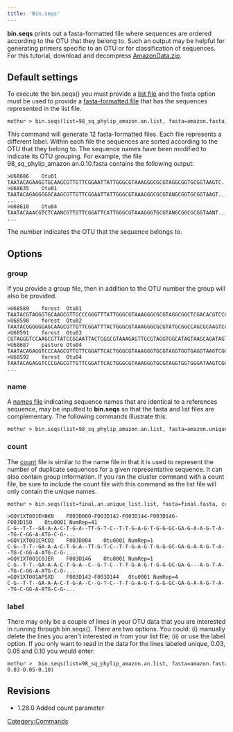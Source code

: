 ```yaml
---
title: 'Bin.seqs'
---
```

**bin.seqs** prints out a fasta-formatted file where
sequences are ordered according to the OTU that they belong to. Such an
output may be helpful for generating primers specific to an OTU or for
classification of sequences. For this tutorial, download and decompress
[AmazonData.zip](Media:AmazonData.zip).


## Default settings

To execute the bin.seqs() you must provide a [list
file](list_file) and the fasta option must be used to provide
a [fasta-formatted file](fasta-formatted_file) that has the
sequences represented in the list file.

    mothur > bin.seqs(list=98_sq_phylip_amazon.an.list, fasta=amazon.fasta)

This command will generate 12 fasta-formatted files. Each file
represents a different label. Within each file the sequences are sorted
according to the OTU that they belong to. The sequence names have been
modified to indicate its OTU grouping. For example, the file
98\_sq\_phylip\_amazon.an.0.10.fasta contains the following output:

    >U68686    Otu01
    TAATACAGAAGGTGCAAGCGTTGTTCGGAATTATTGGGCGTAAAGGGCGCGTAGGCGGTGCGGTAAGTC...
    >U68635    Otu01
    TAATACAGAGGGGGCAAGCGTTGTTCGGAATTATTGGGCGTAAAGGGCGCGTANGCGGTGCGGTAAGT...
    ... 
    >U68610    Otu04
    TAATACAAACGTCTCAANCGTTGTTCGGATTCATTGGGCGTAAAGGGTGCGTANGCGGCGCGGTAANT...
    ...

The number indicates the OTU that the sequence belongs to.

## Options

### group

If you provide a group file, then in addition to the OTU number the
group will also be provided.

    >U68589    forest  Otu01
    TAATACGTAGGGTGCAAGCGTTGCCCGGGTTTATTGGGCGTAAAGGGCGCGTAGGCGGCTCGACACGTCCGTTGTGAAATC...
    >U68590    forest  Otu02
    TAATACGGGGGGAGCAAGCGTTGTTCGGATTTACTGGGCGTAAAGGGCGCGTATGCGGCCAGCGCAAGTCAGTTGTGAAAT...
    >U68591    forest  Otu03
    CGTAGGGTCCAAGCGTTATCCGGAATTACTGGGCGTAAAGAGTTGCGTAGGTGGCATAGTAAGCAGATAGTGAAATGATAC...
    >U68687    pasture Otu04
    TAATACAGAGGTCCCAAGCGTTGTTCGGATTCACTGGGCGTAAAGGGTGCGTAGGTGGTGAGGTAAGTCGGATGTGAAATC...
    >U68592    forest  Otu04
    TAATACAGAGGTCCCGAGCGTTGTTCGGATTCACTGGGCGTAAAGGGTGCGTAGGTGGTGGGATAAGTCGGATGTGAAATC...
    ...

### name

A [ names file](read.dist#The_name_option) indicating
sequence names that are identical to a references sequence, may be
inputted to **bin.seqs** so that the fasta and list files are complementary.
The following commands illustrate this:

    mothur > bin.seqs(list=98_sq_phylip_amazon.an.list, fasta=amazon.unique.fasta, name=amazon.names)

### count

The [ count](Count_File) file is similar to the name file in
that it is used to represent the number of duplicate sequences for a
given representative sequence. It can also contain group information. If
you ran the cluster command with a count file, be sure to include the
count file with this command as the list file will only contain the
unique names.

    mothur > bin.seqs(list=final.an.unique_list.list, fasta=final.fasta, count=final.count_table, label=0.03)

    >GQY1XT001EH8KN    F003D000-F003D142-F003D144-F003D146-F003D150    Otu0001 NumRep=41
    C-G--T-T--GA-A-A-C-T-G-A--TT-G-T-C--T-T-G-A-G-T-G-G-GC-GA-G-A-A-G-T-A--TG-C-GG-A-ATG-C-G-...
    >GQY1XT001CRCO3    F003D004    Otu0001 NumRep=1
    C-G--T-T--GA-A-A-C-T-G-A--TT-G-T-C--T-T-G-A-G-T-G-G-GC-GA-G-A-A-G-T-A--TG-C-GG-A-ATG-C-G-...
    >GQY1XT001C0JER    F003D146    Otu0001 NumRep=1
    C-G--T-T--GA-A-A-C-T-G-A--C--G-T-C--T-T-G-A-G-T-G-G-GC-GA-G---A-G-T-A--TG-C-GG-A-ATG-C-G-...
    >GQY1XT001APSXD    F003D142-F003D144   Otu0001 NumRep=4
    C-G--T-T--GA-A-A-C-T-G-A--C--G-T-C--T-T-G-A-G-T-G-G-GC-GA-G-A-A-G-T-A--TG-C-GG-A-ATG-C-G-...

### label

There may only be a couple of lines in your OTU data that you are
interested in running through bin.seqs(). There are two options. You
could: (i) manually delete the lines you aren\'t interested in from your
list file; (ii) or use the label option. If you only want to read in the
data for the lines labeled unique, 0.03, 0.05 and 0.10 you would enter:

    mothur >  bin.seqs(list=98_sq_phylip_amazon.an.list, fasta=amazon.fasta, label=unique-0.03-0.05-0.10)

## Revisions

-   1.28.0 Added count parameter

[Category:Commands](Category:Commands)
